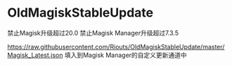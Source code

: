 # OldMagiskStableUpdate
禁止Magisk升级超过20.0
禁止Magisk Manager升级超过7.3.5

https://raw.githubusercontent.com/Riouts/OldMagiskStableUpdate/master/Magisk_Latest.json
填入到Magisk Manager的自定义更新通道中
